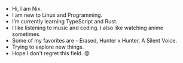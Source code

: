 - Hi, I am Nix.
- I am new to Linux and Programming.
- I’m currently learning TypeScript and Rust.
- I like listening to music and coding. I also like watching anime sometimes.
- Some of my favorites are - Erased, Hunter x Hunter, A Silent Voice.
- Trying to explore new things.
- Hope I don't regret this field. :worried:

<!-- dee-nix/dee-nix is a ✨ special ✨ repository because its `README.md` (this file) appears on your GitHub profile.
You can click the Preview link to take a look at your changes.
--->
